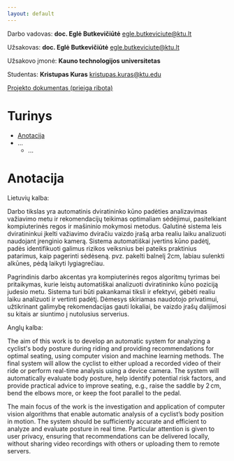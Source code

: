 ```yaml
---
layout: default
---
```


Darbo vadovas: **doc. Eglė Butkevičiūtė** egle.butkeviciute@ktu.lt

Užsakovas: **doc. Eglė Butkevičiūtė** egle.butkeviciute@ktu.lt

Užsakovo įmonė: **Kauno technologijos universitetas**

Studentas: **Kristupas Kuras** kristupas.kuras@ktu.edu

[Projekto dokumentas (prieiga ribota)](https://ktuedu-my.sharepoint.com/:w:/g/personal/krikur_ktu_lt/Edo7zF71lsNIj3Xwkh5rzJQBJuV_mlQlLKr8WILmF224BA?e=1cHQAv)

# Turinys

- [Anotacija](#anotacija)
- ...
  - ...

# Anotacija

Lietuvių kalba:

Darbo tikslas yra automatinis dviratininko kūno padėties analizavimas važiavimo metu ir rekomendacijų teikimas optimaliam sėdėjimui, pasitelkiant kompiuterinės regos ir mašininio mokymosi metodus. Galutinė sistema leis dviratininkui įkelti važiavimo dviračiu vaizdo įrašą arba realiu laiku analizuoti naudojant įrenginio kamerą. Sistema automatiškai įvertins kūno padėtį, padės identifikuoti galimus rizikos veiksnius bei pateiks praktinius patarimus, kaip pagerinti sėdėseną. pvz. pakelti balnelį 2cm, labiau sulenkti alkūnes, pėdą laikyti lygiagrečiau.

Pagrindinis darbo akcentas yra kompiuterinės regos algoritmų tyrimas bei pritaikymas, kurie leistų automatiškai analizuoti dviratininko kūno poziciją judesio metu. Sistema turi būti pakankamai tiksli ir efektyvi, gėbėti realiu laiku analizuoti ir vertinti padėtį. Dėmesys skiriamas naudotojo privatimui, užtikrinant galimybę rekomendacijas gauti lokaliai, be vaizdo įrašų dalijimosi su kitais ar siuntimo į nutolusius serverius.

Anglų kalba:

The aim of this work is to develop an automatic system for analyzing a cyclist's body posture during riding and providing recommendations for optimal seating, using computer vision and machine learning methods. The final system will allow the cyclist to either upload a recorded video of their ride or perform real-time analysis using a device camera. The system will automatically evaluate body posture, help identify potential risk factors, and provide practical advice to improve seating, e.g., raise the saddle by 2 cm, bend the elbows more, or keep the foot parallel to the pedal.

The main focus of the work is the investigation and application of computer vision algorithms that enable automatic analysis of a cyclist’s body position in motion. The system should be sufficiently accurate and efficient to analyze and evaluate posture in real time. Particular attention is given to user privacy, ensuring that recommendations can be delivered locally, without sharing video recordings with others or uploading them to remote servers.
